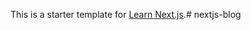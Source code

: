 This is a starter template for [Learn Next.js](https://nextjs.org/learn).#   n e x t j s - b l o g  
 